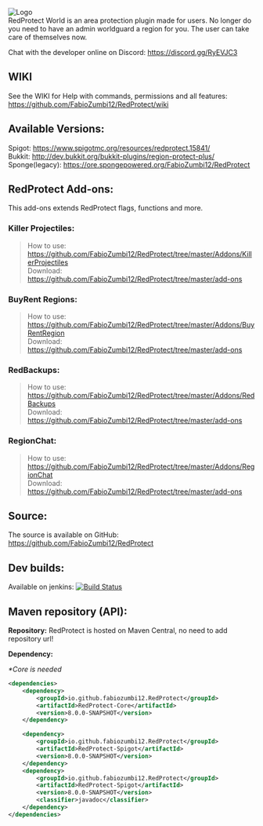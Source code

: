 ![Logo](https://media.forgecdn.net/attachments/123/815/red-protect-plus1.png)  
RedProtect World is an area protection plugin made for users. No longer do you need to have an admin worldguard a region
for you. The user can take care of themselves now.

Chat with the developer online on Discord: https://discord.gg/RyEVJC3

## WIKI

See the WIKI for Help with commands, permissions and all features: https://github.com/FabioZumbi12/RedProtect/wiki

## Available Versions:

Spigot: https://www.spigotmc.org/resources/redprotect.15841/  
Bukkit: http://dev.bukkit.org/bukkit-plugins/region-protect-plus/  
Sponge(legacy): https://ore.spongepowered.org/FabioZumbi12/RedProtect

## RedProtect Add-ons:

This add-ons extends RedProtect flags, functions and more.

### Killer Projectiles:

> How to use: https://github.com/FabioZumbi12/RedProtect/tree/master/Addons/KillerProjectiles  
> Download: https://github.com/FabioZumbi12/RedProtect/tree/master/add-ons  

### BuyRent Regions:

> How to use: https://github.com/FabioZumbi12/RedProtect/tree/master/Addons/BuyRentRegion  
> Download: https://github.com/FabioZumbi12/RedProtect/tree/master/add-ons  

### RedBackups:

> How to use: https://github.com/FabioZumbi12/RedProtect/tree/master/Addons/RedBackups  
> Download: https://github.com/FabioZumbi12/RedProtect/tree/master/add-ons

### RegionChat:

> How to use: https://github.com/FabioZumbi12/RedProtect/tree/master/Addons/RegionChat  
> Download: https://github.com/FabioZumbi12/RedProtect/tree/master/add-ons

## Source:

The source is available on GitHub: https://github.com/FabioZumbi12/RedProtect

## Dev builds:

Available on
jenkins: [![Build Status](http://host.areaz12server.net.br:8081/buildStatus/icon?job=RedProtect)](http://host.areaz12server.net.br:8081/job/RedProtect/)

## Maven repository (API):

**Repository:** RedProtect is hosted on Maven Central, no need to add repository url!

**Dependency:**  

_*Core is needed_
```xml
<dependencies>
    <dependency>
        <groupId>io.github.fabiozumbi12.RedProtect</groupId>
        <artifactId>RedProtect-Core</artifactId>
        <version>8.0.0-SNAPSHOT</version>
    </dependency>

    <dependency>
        <groupId>io.github.fabiozumbi12.RedProtect</groupId>
        <artifactId>RedProtect-Spigot</artifactId>
        <version>8.0.0-SNAPSHOT</version>
    </dependency>
    <dependency>
        <groupId>io.github.fabiozumbi12.RedProtect</groupId>
        <artifactId>RedProtect-Spigot</artifactId>
        <version>8.0.0-SNAPSHOT</version>
        <classifier>javadoc</classifier>
    </dependency> 
</dependencies>  
```
